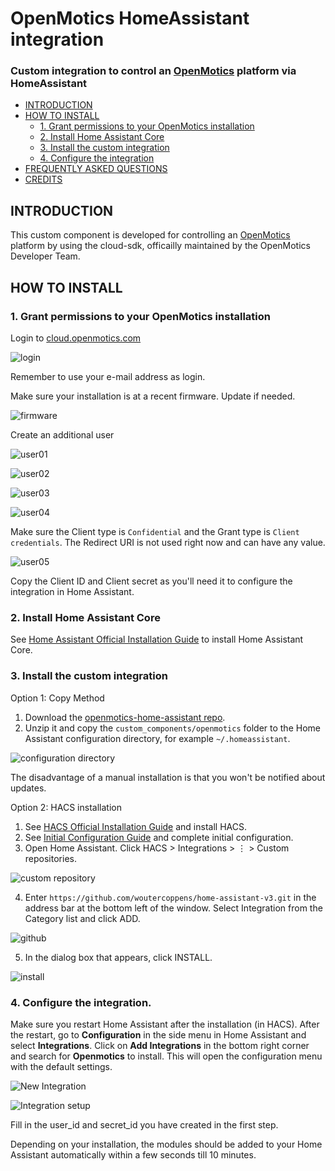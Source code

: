 # OpenMotics HomeAssistant integration

### Custom integration to control an [OpenMotics](https://www.openmotics.com/en/) platform via HomeAssistant

<!-- TOC -->

- [INTRODUCTION](#introduction)
- [HOW TO INSTALL](#how-to-install)
  - [1. Grant permissions to your OpenMotics installation](#1-grant-permissions-to-your-openmotics-installation)
  - [2. Install Home Assistant Core](#2-install-home-assistant-core)
  - [3. Install the custom integration](#3-install-the-custom-integration)
  - [4. Configure the integration](#4-configure-the-integration)
- [FREQUENTLY ASKED QUESTIONS](#frequently-asked-questions)
- [CREDITS](#credits)

<!-- /TOC -->

## INTRODUCTION

This custom component is developed for controlling an [OpenMotics](https://www.openmotics.com/en/) platform by using the cloud-sdk, officailly maintained by the OpenMotics Developer Team.

## HOW TO INSTALL

### 1. Grant permissions to your OpenMotics installation

Login to [cloud.openmotics.com](https://cloud.openmotics.com/)

![login](/pictures/login.cloud.openmotics.com.png)

Remember to use your e-mail address as login.

Make sure your installation is at a recent firmware. Update if needed.

![firmware](/pictures/update01.png)

Create an additional user

![user01](/pictures/user01.png)

![user02](/pictures/user02.png)

![user03](/pictures/user03.png)

![user04](/pictures/user04.png)

Make sure the Client type is `Confidential` and the Grant type is `Client credentials`.
The Redirect URI is not used right now and can have any value.

![user05](/pictures/user05.png)

Copy the Client ID and Client secret as you'll need it to configure the integration in Home Assistant.

### 2. Install Home Assistant Core

See [Home Assistant Official Installation Guide](https://www.home-assistant.io/installation/) to install Home Assistant Core.

### 3. Install the custom integration

Option 1: Copy Method

1. Download the [openmotics-home-assistant repo](https://github.com/openmotics/home-assistant).
2. Unzip it and copy the `custom_components/openmotics` folder to the Home Assistant configuration directory, for example `~/.homeassistant`.

![configuration directory](/pictures/copy_method.png)

The disadvantage of a manual installation is that you won't be notified about updates.

Option 2: HACS installation

1. See [HACS Official Installation Guide](https://hacs.xyz/docs/installation/installation/) and install HACS.
2. See [Initial Configuration Guide](https://hacs.xyz/docs/configuration/basic) and complete initial configuration.
3. Open Home Assistant. Click HACS > Integrations > ⋮ > Custom repositories.

![custom repository](/pictures/hacs_custom_repositories.png)

4. Enter `https://github.com/woutercoppens/home-assistant-v3.git` in the address bar at the bottom left of the window. Select Integration from the Category list and click ADD.

![github](/pictures/hacs_add_repository.png)

5. In the dialog box that appears, click INSTALL.

![install](/pictures/hacs_download_repository.png)

### 4. Configure the integration.

Make sure you restart Home Assistant after the installation (in HACS). After the restart, go to **Configuration** in the side menu in Home Assistant and select **Integrations**. Click on **Add Integrations** in the bottom right corner and search for **Openmotics** to install. This will open the configuration menu with the default settings.

![New Integration](/pictures/new_integration.png)

![Integration setup](/pictures/integration_setup.png)

Fill in the user_id and secret_id you have created in the first step.

Depending on your installation, the modules should be added to your Home Assistant automatically within a few seconds till 10 minutes.
